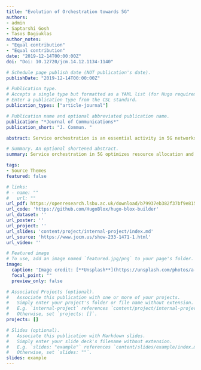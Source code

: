 ```yaml
---
title: "Evolution of Orchestration towards 5G"
authors:
- admin
- Saptarshi Gosh
- Tasos Dagiuklas
author_notes:
- "Equal contribution"
- "Equal contribution"
date: "2019-12-14T00:00:00Z"
doi: "Doi: 10.12720/jcm.14.12.1134-1140"

# Schedule page publish date (NOT publication's date).
publishDate: "2019-12-14T00:00:00Z"

# Publication type.
# Accepts a single type but formatted as a YAML list (for Hugo requirements).
# Enter a publication type from the CSL standard.
publication_types: ["article-journal"]

# Publication name and optional abbreviated publication name.
publication: "*Journal of Communications*"
publication_short: "J. Commun. "

abstract: Service orchestration is an essential activity in 5G networks. It performs optimal resource allocation and provisions services in an effective sequence based on demands across a collection of physical or virtual network functions (P/VNF). This paper summarizes several orchestration environments and components along with their evolution towards 5G. A brief operational comparison of platforms such as Open Source Management and Orchestration (OSM MANO), Open Platform for NFV (OPNFV) and Open Network Automation Platform (ONAP) have been presented, along with different deployment models and architectural alternatives.

# Summary. An optional shortened abstract.
summary: Service orchestration in 5G optimizes resource allocation and service delivery across network functions. This paper reviews the evolution of orchestration environments, comparing platforms like OSM MANO, OPNFV, and ONAP, along with different deployment models.

tags:
- Source Themes
featured: false

# links:
# - name: ""
#   url: ""
url_pdf: https://openresearch.lsbu.ac.uk/download/b79937eb382f37bf9e815258c3563fa1380cab999b9fe25e8b29605878ae8e62/458843/IE0015_pdf.pdf
url_code: 'https://github.com/HugoBlox/hugo-blox-builder'
url_dataset: ''
url_poster: ''
url_project: ''
url_slides: 'content/project/internal-project/index.md'
url_source: 'https://www.jocm.us/show-233-1471-1.html'
url_video: ''

# Featured image
# To use, add an image named `featured.jpg/png` to your page's folder. 
image:
  caption: 'Image credit: [**Unsplash**](https://unsplash.com/photos/a-cell-phone-tower-with-a-blue-sky-in-the-background-_-PY-2WQl10)'
  focal_point: ""
  preview_only: false

# Associated Projects (optional).
#   Associate this publication with one or more of your projects.
#   Simply enter your project's folder or file name without extension.
#   E.g. `internal-project` references `content/project/internal-project/index.md`.
#   Otherwise, set `projects: []`.
projects: []

# Slides (optional).
#   Associate this publication with Markdown slides.
#   Simply enter your slide deck's filename without extension.
#   E.g. `slides: "example"` references `content/slides/example/index.md`.
#   Otherwise, set `slides: ""`.
slides: example
---
```

